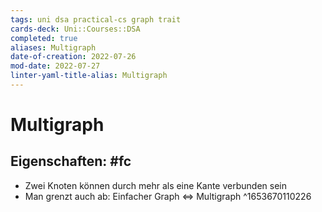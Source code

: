 ```yaml
---
tags: uni dsa practical-cs graph trait 
cards-deck: Uni::Courses::DSA
completed: true
aliases: Multigraph
date-of-creation: 2022-07-26
mod-date: 2022-07-27
linter-yaml-title-alias: Multigraph
---
```


# Multigraph

## Eigenschaften: #fc
- Zwei Knoten können durch mehr als eine Kante verbunden sein
- Man grenzt auch ab: Einfacher Graph $\Leftrightarrow$ Multigraph
^1653670110226
